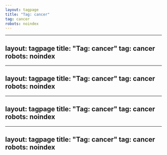 ```yaml
---
layout: tagpage
title: "Tag: cancer"
tag: cancer
robots: noindex
---
```

---
layout: tagpage
title: "Tag: cancer"
tag: cancer
robots: noindex
---
---
layout: tagpage
title: "Tag: cancer"
tag: cancer
robots: noindex
---
---
layout: tagpage
title: "Tag: cancer"
tag: cancer
robots: noindex
---
---
layout: tagpage
title: "Tag: cancer"
tag: cancer
robots: noindex
---
